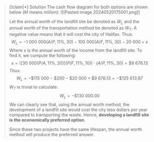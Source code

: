 
>[!claim|*] Solution
>The cash flow diagram for both options are shown below ($M$ means million):
>![[Pasted image 20240520175001.png]]
>
>Let the annual worth of the landfill site be denoted as $W_L$ and the annual worth of the transportation method be denoted as $W_T$. A negative value means that it will cost the city of Halifax. Thus: $$W_L = -1\:000\:000(A/P,11\%,30) - 100\:000(A/F,11\%,30)-20\:000+x$$Where $x$ is the annual worth of the income from the landfill site. To find it, we compute the following: $$x =\big([30\:000(P/A,11\%,20)](P/F,11\%,10) \big ) \cdot(A/P,11\%,30) = \$9\:676.13$$Thus: $$W_L = -\$115\:000-\$290-\$20\:000+\$9\:676.13 = -\$125\:613.87$$
>$W_T$ is trivial to calculate: $$W_L = -\$130\:000.00$$We can clearly see that, using the annual worth method, the development of a landfill site would cost the city less dollars per year compared to transporting the waste. Hence, **developing a landfill site is the economically preferred option**.
>
> Since these two projects have the same lifespan, the annual worth method will produce the preferred answer.





